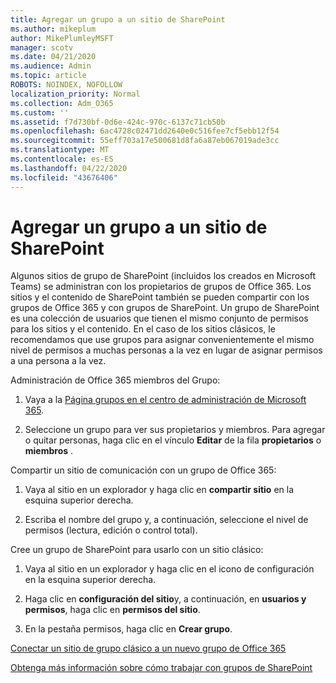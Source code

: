 ```yaml
---
title: Agregar un grupo a un sitio de SharePoint
ms.author: mikeplum
author: MikePlumleyMSFT
manager: scotv
ms.date: 04/21/2020
ms.audience: Admin
ms.topic: article
ROBOTS: NOINDEX, NOFOLLOW
localization_priority: Normal
ms.collection: Adm_O365
ms.custom: ''
ms.assetid: f7d730bf-0d6e-424c-970c-6137c71cb50b
ms.openlocfilehash: 6ac4728c02471dd2640e0c516fee7cf5ebb12f54
ms.sourcegitcommit: 55eff703a17e500681d8fa6a87eb067019ade3cc
ms.translationtype: MT
ms.contentlocale: es-ES
ms.lasthandoff: 04/22/2020
ms.locfileid: "43676406"
---
```

# <a name="add-a-group-to-a-sharepoint-site"></a>Agregar un grupo a un sitio de SharePoint

Algunos sitios de grupo de SharePoint (incluidos los creados en Microsoft Teams) se administran con los propietarios de grupos de Office 365. Los sitios y el contenido de SharePoint también se pueden compartir con los grupos de Office 365 y con grupos de SharePoint. Un grupo de SharePoint es una colección de usuarios que tienen el mismo conjunto de permisos para los sitios y el contenido. En el caso de los sitios clásicos, le recomendamos que use grupos para asignar convenientemente el mismo nivel de permisos a muchas personas a la vez en lugar de asignar permisos a una persona a la vez.
  
Administración de Office 365 miembros del Grupo:
  
1. Vaya a la [Página grupos en el centro de administración de Microsoft 365](https://portal.office.com/adminportal/home#/groups).
    
2. Seleccione un grupo para ver sus propietarios y miembros. Para agregar o quitar personas, haga clic en el vínculo **Editar** de la fila **propietarios** o **miembros** . 
    
Compartir un sitio de comunicación con un grupo de Office 365:
  
1. Vaya al sitio en un explorador y haga clic en **compartir sitio** en la esquina superior derecha. 
    
2. Escriba el nombre del grupo y, a continuación, seleccione el nivel de permisos (lectura, edición o control total).
    
Cree un grupo de SharePoint para usarlo con un sitio clásico:
  
1. Vaya al sitio en un explorador y haga clic en el icono de configuración en la esquina superior derecha.
    
2. Haga clic en **configuración del sitio**y, a continuación, en **usuarios y permisos**, haga clic en **permisos del sitio**.
    
3. En la pestaña permisos, haga clic en **Crear grupo**.
    
[Conectar un sitio de grupo clásico a un nuevo grupo de Office 365](https://go.microsoft.com/fwlink/?linkid=2008654)
  
[Obtenga más información sobre cómo trabajar con grupos de SharePoint](https://go.microsoft.com/fwlink/?linkid=874658)
  

